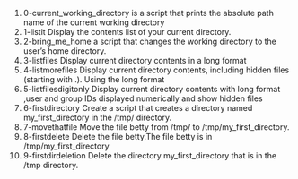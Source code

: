 1. 0-current_working_directory is a script that prints the absolute path name of the current working directory
2. 1-listit Display the contents list of your current directory.
3. 2-bring_me_home a script that changes the working directory to the user’s home directory.
4. 3-listfiles Display current directory contents in a long format
5. 4-listmorefiles Display current directory contents, including hidden files (starting with .). Using the long format
6. 5-listfilesdigitonly Display current directory contents with long format ,user and group IDs displayed numerically and show hidden files
7. 6-firstdirectory Create a script that creates a directory named my_first_directory in the /tmp/ directory.
8. 7-movethatfile Move the file betty from /tmp/ to /tmp/my_first_directory.
9. 8-firstdelete Delete the file betty.The file betty is in /tmp/my_first_directory
10. 9-firstdirdeletion Delete the directory my_first_directory that is in the /tmp directory.
